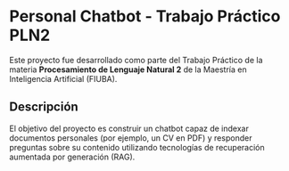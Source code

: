 # Personal Chatbot - Trabajo Práctico PLN2

Este proyecto fue desarrollado como parte del Trabajo Práctico de la materia **Procesamiento de Lenguaje Natural 2** de la Maestría en Inteligencia Artificial (FIUBA).

## Descripción

El objetivo del proyecto es construir un chatbot capaz de indexar documentos personales (por ejemplo, un CV en PDF) y responder preguntas sobre su contenido utilizando tecnologías de recuperación aumentada por generación (RAG).
